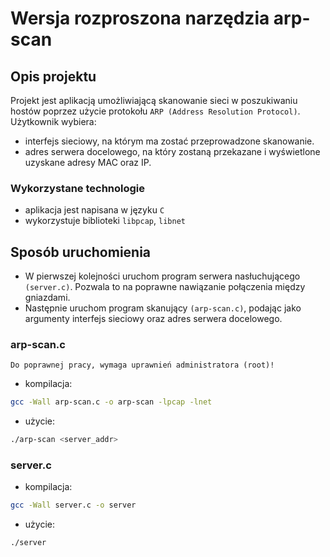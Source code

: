  
#  Wersja rozproszona narzędzia arp-scan

## Opis projektu

Projekt jest aplikacją umożliwiającą skanowanie sieci w poszukiwaniu hostów poprzez użycie protokołu `ARP (Address Resolution Protocol)`. Użytkownik wybiera:
* interfejs sieciowy, na którym ma zostać przeprowadzone skanowanie. 
* adres serwera docelowego, na który zostaną przekazane i wyświetlone uzyskane adresy MAC oraz IP. 

### Wykorzystane technologie
* aplikacja jest napisana w języku `C` 
* wykorzystuje biblioteki `libpcap`, `libnet`  
 
## Sposób uruchomienia 

* W pierwszej kolejności uruchom program serwera nasłuchującego `(server.c)`. Pozwala to na poprawne nawiązanie połączenia między gniazdami. 
* Następnie uruchom program skanujący `(arp-scan.c)`, podając jako argumenty interfejs sieciowy oraz adres serwera docelowego.

### arp-scan.c 
`Do poprawnej pracy, wymaga uprawnień administratora (root)!`
* kompilacja:
```bash
gcc -Wall arp-scan.c -o arp-scan -lpcap -lnet 
```
* użycie: 
```bash
./arp-scan <server_addr> 
```
### server.c 
* kompilacja:
```bash
gcc -Wall server.c -o server 
```
* użycie: 
```bash
./server
```
